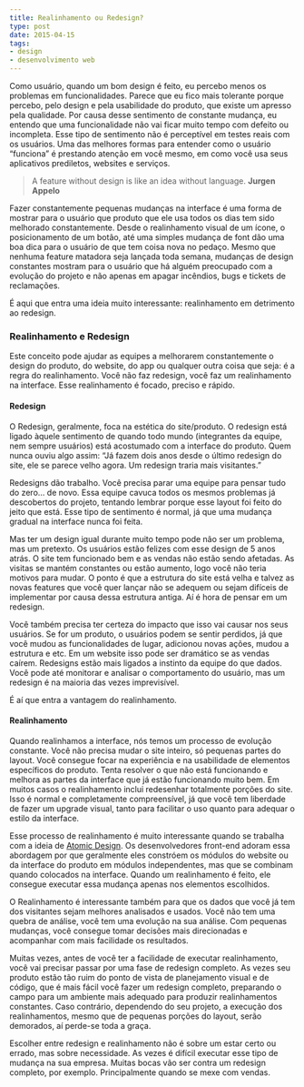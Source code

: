 ```yaml
---
title: Realinhamento ou Redesign?
type: post
date: 2015-04-15
tags:
- design
- desenvolvimento web
---
```


Como usuário, quando um bom design é feito, eu percebo menos os problemas em funcionalidades. Parece que eu fico mais tolerante porque percebo, pelo design e pela usabilidade do produto, que existe um apresso pela qualidade. Por causa desse sentimento de constante mudança, eu entendo que uma funcionalidade não vai ficar muito tempo com defeito ou incompleta. Esse tipo de sentimento não é perceptível em testes reais com os usuários. Uma das melhores formas para entender como o usuário “funciona” é prestando atenção em você mesmo, em como você usa seus aplicativos prediletos, websites e serviços.

> A feature without design is like an idea without language.  **Jurgen Appelo**

Fazer constantemente pequenas mudanças na interface é uma forma de mostrar para o usuário que produto que ele usa todos os dias tem sido melhorado constantemente. Desde o realinhamento visual de um ícone, o posicionamento de um botão, até uma simples mudança de font dão uma boa dica para o usuário de que tem coisa nova no pedaço. Mesmo que nenhuma feature matadora seja lançada toda semana, mudanças de design constantes mostram para o usuário que há alguém preocupado com a evolução do projeto e não apenas em apagar incêndios, bugs e tickets de reclamações.

É aqui que entra uma ideia muito interessante: realinhamento em detrimento ao redesign.

### Realinhamento e Redesign

Este conceito pode ajudar as equipes a melhorarem constantemente o design do produto, do website, do app ou qualquer outra coisa que seja: é a regra do realinhamento. Você não faz redesign, você faz um realinhamento na interface. Esse realinhamento é focado, preciso e rápido.

#### Redesign

O Redesign, geralmente, foca na estética do site/produto. O redesign está ligado àquele sentimento de quando todo mundo (integrantes da equipe, nem sempre usuários) está acostumado com a interface do produto. Quem nunca ouviu algo assim: “Já fazem dois anos desde o último redesign do site, ele se parece velho agora. Um redesign traria mais visitantes.”

Redesigns dão trabalho. Você precisa parar uma equipe para pensar tudo do zero… de novo. Essa equipe cavuca todos os mesmos problemas já descobertos do projeto, tentando lembrar porque esse layout foi feito do jeito que está. Esse tipo de sentimento é normal, já que uma mudança gradual na interface nunca foi feita.

Mas ter um design igual durante muito tempo pode não ser um problema, mas um pretexto. Os usuários estão felizes com esse design de 5 anos atrás. O site tem funcionado bem e as vendas não estão sendo afetadas. As visitas se mantém constantes ou estão aumento, logo você não teria motivos para mudar. O ponto é que a estrutura do site está velha e talvez as novas features que você quer lançar não se adequem ou sejam difíceis de implementar por causa dessa estrutura antiga. Aí é hora de pensar em um redesign.

Você também precisa ter certeza do impacto que isso vai causar nos seus usuários. Se for um produto, o usuários podem se sentir perdidos, já que você mudou as funcionalidades de lugar, adicionou novas ações, mudou a estrutura e etc. Em um website isso pode ser dramático se as vendas caírem. Redesigns estão mais ligados a instinto da equipe do que dados. Você pode até monitorar e analisar o comportamento do usuário, mas um redesign é na maioria das vezes imprevisível.

É aí que entra a vantagem do realinhamento.

#### Realinhamento

Quando realinhamos a interface, nós temos um processo de evolução constante. Você não precisa mudar o site inteiro, só pequenas partes do layout. Você consegue focar na experiência e na usabilidade de elementos específicos do produto. Tenta resolver o que não está funcionando e melhora as partes da interface que já estão funcionando muito bem. Em muitos casos o realinhamento inclui redesenhar totalmente porções do site. Isso é normal e completamente compreensível, já que você tem liberdade de fazer um upgrade visual, tanto para facilitar o uso quanto para adequar o estilo da interface.

Esse processo de realinhamento é muito interessante quando se trabalha com a ideia de [Atomic Design](http://tableless.com.br/o-que-e-design-atomic/ "O que é Design Atômico?"). Os desenvolvedores front-end adoram essa abordagem por que geralmente eles constróem os módulos do website ou da interface do produto em módulos independentes, mas que se combinam quando colocados na interface. Quando um realinhamento é feito, ele consegue executar essa mudança apenas nos elementos escolhidos.

O Realinhamento é interessante também para que os dados que você já tem dos visitantes sejam melhores analisados e usados. Você não tem uma quebra de análise, você tem uma evolução na sua análise. Com pequenas mudanças, você consegue tomar decisões mais direcionadas e acompanhar com mais facilidade os resultados.

Muitas vezes, antes de você ter a facilidade de executar realinhamento, você vai precisar passar por uma fase de redesign completo. As vezes seu produto estão tão ruim do ponto de vista de planejamento visual e de código, que é mais fácil você fazer um redesign completo, preparando o campo para um ambiente mais adequado para produzir realinhamentos constantes. Caso contrário, dependendo do seu projeto, a execução dos realinhamentos, mesmo que de pequenas porções do layout, serão demorados, aí perde-se toda a graça.

Escolher entre redesign e realinhamento não é sobre um estar certo ou errado, mas sobre necessidade. As vezes é difícil executar esse tipo de mudança na sua empresa. Muitas bocas vão ser contra um redesign completo, por exemplo. Principalmente quando se mexe com vendas.

